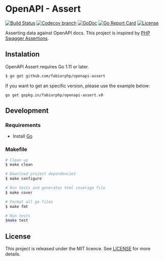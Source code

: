 # OpenAPI - Assert

[![Build Status](https://img.shields.io/travis/fabiorphp/openapi-assert/master.svg?style=flat-square)](https://travis-ci.org/fabiorphp/openapi-assert)
[![Codecov branch](https://img.shields.io/codecov/c/github/fabiorphp/openapi-assert/master.svg?style=flat-square)](https://codecov.io/gh/fabiorphp/openapi-assert)
[![GoDoc](https://img.shields.io/badge/godoc-reference-5272B4.svg?style=flat-square)](https://godoc.org/github.com/fabiorphp/openapi-assert)
[![Go Report Card](https://goreportcard.com/badge/github.com/fabiorphp/openapi-assert?style=flat-square)](https://goreportcard.com/report/github.com/fabiorphp/openapi-assert)
[![License](https://img.shields.io/badge/License-MIT-blue.svg?style=flat-square)](https://github.com/fabiorphp/openapi-assert/blob/master/LICENSE)

Asserting data against OpenAPI docs. This project is inspired by [PHP Swagger Assertions](https://github.com/Maks3w/SwaggerAssertions).

## Instalation

OpenAPI Assert requires Go 1.11 or later.

```sh
$ go get github.com/fabiorphp/openapi-assert
```

If you want to get an specific version, please use the example below:

```
go get gopkg.in/fabiorphp/openapi-assert.v0
```

## Development

### Requirements

- Install [Go](https://golang.org)

### Makefile
```sh
# Clean up
$ make clean

# Download project dependencies
$ make configure

# Run tests and generates html coverage file
$ make cover

# Format all go files
$ make fmt

# Run tests
$make test
```

## License

This project is released under the MIT licence. See [LICENSE](https://github.com/fabiorphp/openapi-assert/blob/master/LICENSE) for more details.
